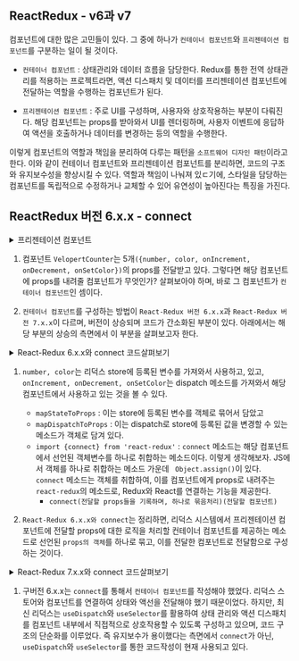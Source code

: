 ## ReactRedux - v6과 v7
컴포넌트에 대한 많은 고민들이 있다. 그 중에 하나가 `컨테이너 컴포넌트`와 `프리젠테이션 컴포넌트`를 구분하는 일이 될 것이다.

- `컨테이너 컴포넌트` : 상태관리와 데이터 흐름을 담당한다. Redux를 통한 전역 상태관리를 적용하는 프로젝트라면, 액션 디스패치 및 데이터를 프리젠테이션 컴포넌트에 전달하는 역할을 수행하는 컴포넌트가 된다. 

- `프리젠테이션 컴포넌트` : 주로 UI를 구성하며, 사용자와 상호작용하는 부분이 다뤄진다. 해당 컴포넌트는 props를 받아와서  UI를 렌더링하며, 사용자 이벤트에 응답하여 액션을 호출하거나 데이터를 변경하는 등의 역할을 수행한다. 

이렇게 컴포넌트의 역할과 책임을 분리하여 다루는 패턴을 `소프트웨어 디자인 패턴`이라고 한다. 이와 같이 컨테이너 컴포넌트와 프리젠테이션 컴포넌트를 분리하면, 코드의 구조와 유지보수성을 향상시킬 수 있다. 역할과 책임이 나눠져 있ㄷ기에, 스타일을 담당하는 컴포넌트를 독립적으로 수정하거나 교체할 수 있어 유연성이 높아진다는 특징을 가진다. 

## ReactRedux 버전 6.x.x - connect
<details>
<summary>프리젠테이션 컴포넌트</summary>

  ```jsx
  // 프리젠테이션 컴포넌트
  import React from 'react'
  import styled from "styled-components";

  function VelopertCounter({number, color, onIncrement, onDecrement, onSetColor}) {
      return (
        <div>
          <Counter
          onClick={onIncrement} 
          onContextMenu={(e) => {e.preventDefault(); onDecrement();}} 
          onDoubleClick={onSetColor}
          style={{backgroundColor: color}}>
              {number}
          </Counter>
        </div>
      )
    }
  ```
</details>

1. 컴포넌트 `VelopertCounter`는 5개`({number, color, onIncrement, onDecrement, onSetColor})`의 props를 전달받고 있다. 그렇다면 해당 컴포넌트에 props를 내려줄 컴포넌트가 무엇인가? 살펴보아야 하며, 바로 그 컴포넌트가 `컨테이너 컴포넌트`인 셈이다. 

2. `컨테이너 컴포넌트`를 구성하는 방법이 `React-Redux 버전 6.x.x`과 `React-Redux 버전 7.x.x`이 다르며, 버전이 상승되며 코드가 간소화된 부분이 있다. 아래에서는 해당 부분의 상승의 측면에서 이 부분을 살펴보고자 한다. 

<details>
<summary>React-Redux 6.x.x와 connect 코드살펴보기</summary>

  ```jsx
  import VelopertCounter from '../pages/VelopertCounter'
  import * as actions from '../redux/modules/reducervelopertCounter'
  import {connect} from 'react-redux'
  // "useDispatch"와 "useSelector" 가 적용되지 이전의 구버전에서의 활용법 


  // store 안의 state 값을 props 로 연결해줍니다.
  const mapStateToProps = (state) => ({
    number: state.velopertCounterReducer.counter,
    color: state.velopertCounterReducer.color
  })

  const mapDispatchToProps = (dispatch) => ({
    onIncrement: () => dispatch(actions.increment()),
    onDecrement: () => dispatch(actions.decrement()),
    onSetColor: () => {
      const color= getRandomColor();
      dispatch(actions.set_color(color))
    }
  })

  // VelopertCounter 컴포넌트의 Container 컴포넌트
  // VelopertCounter 컴포넌트를 어플리케이션의 데이터 레이어와 묶는 역할을 합니다.
  const VelopertCounterContatiner = connect(
    mapStateToProps,
    mapDispatchToProps
  )(VelopertCounter)

  export default VelopertCounterContatiner

  // src/utils/index.js 
  function getRandomColor() {
    const colors = [
        '#495057',
        '#f03e3e',
        '#d6336c',
        '#ae3ec9',
        '#7048e8',
        '#4263eb',
        '#1c7cd6',
        '#1098ad',
        '#0ca678',
        '#37b24d',
        '#74b816',
        '#f59f00',
        '#f76707'
    ];

    // 0 부터 12까지 랜덤 숫자
    const random = Math.floor(Math.random() * 13);

    // 랜덤 색상 반환
    return colors[random];
  }
  ```
</details>

1. `number, color`는 리덕스 store에 등록된 변수를 가져와서 사용하고, 있고, `onIncrement, onDecrement, onSetColor`는 dispatch 메소드를 가져와서 해당 컴포넌트에서 사용하고 있는 것을 볼 수 있다. 

    - `mapStateToProps` : 이는 store에 등록된 변수를 객체로 묶어서 담았고
    - `mapDispatchToProps` : 이는 dispatch로 store에 등록된 값을 변경할 수 있는 메소드가 객체로 담겨 있다. 
    - `import {connect} from 'react-redux'` : `connect` 메소드는 해당 컴포넌트에서 선언된 객체변수를 하나로 취합하는 메소드이다. 이렇게 생각해보자. JS에서 객체를 하나로 취합하는 메소드 가운데 ` Object.assign()`이 있다. `connect` 메소드는 객체를 취합하여, 이를 컴포넌트에게 props로 내려주는 `react-redux`의 메소드로, Redux와 React를 연결하는 기능을 제공한다. 
      - `connect(전달할 props들을 기록하며, 하나로 묶음처리)(전달할 컴포넌트)`

2. `React-Redux 6.x.x와 connect`는 정리하면, 리덕스 시스템에서 프리젠테이션 컴포넌트에 전달할 props에 대한 로직을 처리할 컨테이너 컴포넌트를 제공하는 메소드로 선언된 `props의 객체`를 하나로 묶고, 이를 전달한 컴포넌트로 전달함으로 구성하는 것이다.  

<details>
<summary>React-Redux 7.x.x와 connect 코드살펴보기</summary>

  ```jsx
  //// 컨테이너 컴포넌트
  import React from 'react';
  import { useDispatch, useSelector } from 'react-redux';
  import * as actions from '../redux/modules/reducervelopertCounter';

  function VelopertCounterContainer() {
    const dispatch = useDispatch();
    const { counter, color } = useSelector(state => state.velopertCounterReducer);

    const handleIncrement = () => {
      dispatch(actions.increment());
    };

    const handleDecrement = (e) => {
      e.preventDefault();
      dispatch(actions.decrement());
    };

    const handleSetColor = () => {
      const newColor = getRandomColor();
      dispatch(actions.set_color(newColor));
    };

    return (
      <VelopertCounter
        number={counter}
        color={color}
        onIncrement={handleIncrement}
        onDecrement={handleDecrement}
        onSetColor={handleSetColor}
      />
    );
  }

  export default VelopertCounterContainer;

  // src/utils/index.js 
  function getRandomColor() {
    const colors = [
        '#495057',
        '#f03e3e',
        '#d6336c',
        '#ae3ec9',
        '#7048e8',
        '#4263eb',
        '#1c7cd6',
        '#1098ad',
        '#0ca678',
        '#37b24d',
        '#74b816',
        '#f59f00',
        '#f76707'
    ];

    // 0 부터 12까지 랜덤 숫자
    const random = Math.floor(Math.random() * 13);

    // 랜덤 색상 반환
    return colors[random];
  }
  ```
</details>

1. 구버전 6.x.x는 `connect`를 통해서 `컨테이너 컴포넌트`를 작성해야 했었다. 리덕스 스토어와 컴포넌트를 연결하여 상태와 액선을 전달해야 했기 때문이었다. 하지만, 최신 리덕스는 `useDispatch`와 `useSelector`를 활용하여 상태 관리와 액션 디스패치를 컴포넌트 내부에서 직접적으로 상호작용할 수 있도록 구성하고 있으며, 코드 구조의 단순화를 이루었다. 즉 유지보수가 용이했다는 측면에서 `connect`가 아닌, `useDispatch`와 `useSelector`를 통한 코드작성이 현재 사용되고 있다. 











